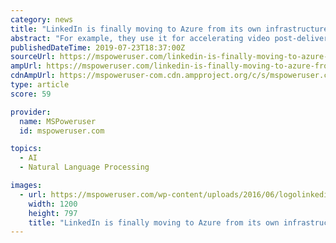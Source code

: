 ```yaml
---
category: news
title: "LinkedIn is finally moving to Azure from its own infrastructure"
abstract: "For example, they use it for accelerating video post-delivery, improving machine translation in the Feed and keeping inappropriate content off LinkedIn. “Moving to Azure will give us access to a wide array of hardware and software innovations ..."
publishedDateTime: 2019-07-23T18:37:00Z
sourceUrl: https://mspoweruser.com/linkedin-is-finally-moving-to-azure-from-its-own-infrastructure/
ampUrl: https://mspoweruser.com/linkedin-is-finally-moving-to-azure-from-its-own-infrastructure/amp/
cdnAmpUrl: https://mspoweruser-com.cdn.ampproject.org/c/s/mspoweruser.com/linkedin-is-finally-moving-to-azure-from-its-own-infrastructure/amp/
type: article
score: 59

provider:
  name: MSPoweruser
  id: mspoweruser.com

topics:
  - AI
  - Natural Language Processing

images:
  - url: https://mspoweruser.com/wp-content/uploads/2016/06/logolinkedin.jpg
    width: 1200
    height: 797
    title: "LinkedIn is finally moving to Azure from its own infrastructure"
---
```

